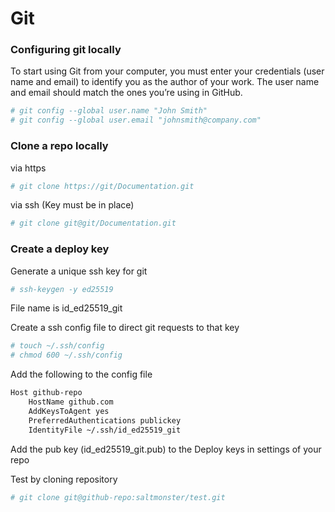 # Git

### Configuring git locally

To start using Git from your computer, you must enter your credentials (user name and email) to identify you as the author of your work. The user name and email should match the ones you’re using in GitHub.

```bash
# git config --global user.name "John Smith"
# git config --global user.email "johnsmith@company.com"
```

### Clone a repo locally

via https

```bash
# git clone https://git/Documentation.git
```

via ssh (Key must be in place)

```bash
# git clone git@git/Documentation.git
```

### Create a deploy key

Generate a unique ssh key for git

```bash
# ssh-keygen -y ed25519
```
File name is id_ed25519_git

Create a ssh config file to direct git requests to that key

```bash
# touch ~/.ssh/config
# chmod 600 ~/.ssh/config
```

Add the following to the config file
```bash
Host github-repo
	HostName github.com 
    AddKeysToAgent yes 
    PreferredAuthentications publickey 
    IdentityFile ~/.ssh/id_ed25519_git
```

Add the pub key (id_ed25519_git.pub) to the Deploy keys in settings of your repo

Test by cloning repository
```bash
# git clone git@github-repo:saltmonster/test.git
```
